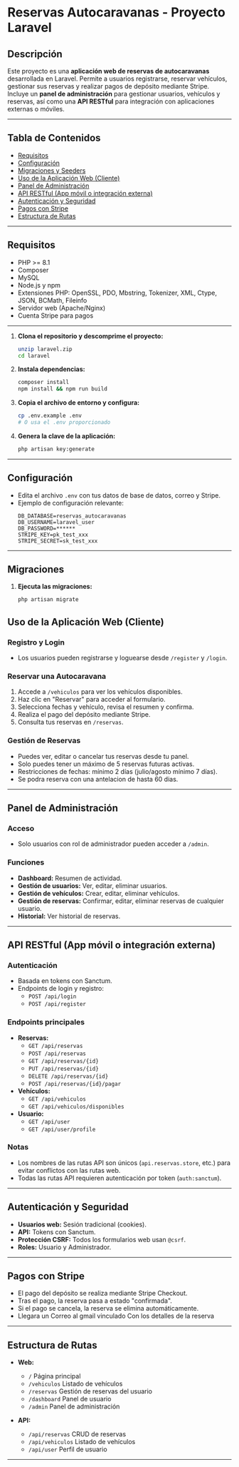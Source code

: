 # Reservas Autocaravanas - Proyecto Laravel

## Descripción

Este proyecto es una **aplicación web de reservas de autocaravanas** desarrollada en Laravel. Permite a usuarios registrarse, reservar vehículos, gestionar sus reservas y realizar pagos de depósito mediante Stripe. Incluye un **panel de administración** para gestionar usuarios, vehículos y reservas, así como una **API RESTful** para integración con aplicaciones externas o móviles.

---

## Tabla de Contenidos

- [Requisitos](#requisitos)
- [Configuración](#configuración)
- [Migraciones y Seeders](#migraciones-y-seeders)
- [Uso de la Aplicación Web (Cliente)](#uso-de-la-aplicación-web-cliente)
- [Panel de Administración](#panel-de-administración)
- [API RESTful (App móvil o integración externa)](#api-restful-app-móvil-o-integración-externa)
- [Autenticación y Seguridad](#autenticación-y-seguridad)
- [Pagos con Stripe](#pagos-con-stripe)
- [Estructura de Rutas](#estructura-de-rutas)


---

## Requisitos

- PHP >= 8.1
- Composer
- MySQL
- Node.js y npm
- Extensiones PHP: OpenSSL, PDO, Mbstring, Tokenizer, XML, Ctype, JSON, BCMath, Fileinfo
- Servidor web (Apache/Nginx)
- Cuenta Stripe para pagos

---


1. **Clona el repositorio y descomprime el proyecto:**
   ```bash
   unzip laravel.zip
   cd laravel
   ```

2. **Instala dependencias:**
   ```bash
   composer install
   npm install && npm run build
   ```

3. **Copia el archivo de entorno y configura:**
   ```bash
   cp .env.example .env
   # O usa el .env proporcionado
   ```

4. **Genera la clave de la aplicación:**
   ```bash
   php artisan key:generate
   ```

---

## Configuración

- Edita el archivo `.env` con tus datos de base de datos, correo y Stripe.
- Ejemplo de configuración relevante:
  ```
  DB_DATABASE=reservas_autocaravanas
  DB_USERNAME=laravel_user
  DB_PASSWORD=******
  STRIPE_KEY=pk_test_xxx
  STRIPE_SECRET=sk_test_xxx
  ```

---

## Migraciones

1. **Ejecuta las migraciones:**
   ```bash
   php artisan migrate
   ```



## Uso de la Aplicación Web (Cliente)

### **Registro y Login**
- Los usuarios pueden registrarse y loguearse desde `/register` y `/login`.

### **Reservar una Autocaravana**
1. Accede a `/vehiculos` para ver los vehículos disponibles.
2. Haz clic en "Reservar" para acceder al formulario.
3. Selecciona fechas y vehículo, revisa el resumen y confirma.
4. Realiza el pago del depósito mediante Stripe.
5. Consulta tus reservas en `/reservas`.

### **Gestión de Reservas**
- Puedes ver, editar o cancelar tus reservas desde tu panel.
- Solo puedes tener un máximo de 5 reservas futuras activas.
- Restricciones de fechas: mínimo 2 días (julio/agosto mínimo 7 días).
- Se podra reserva con una antelacion de hasta 60 dias.

---

## Panel de Administración

### **Acceso**
- Solo usuarios con rol de administrador pueden acceder a `/admin`.

### **Funciones**
- **Dashboard:** Resumen de actividad.
- **Gestión de usuarios:** Ver, editar, eliminar usuarios.
- **Gestión de vehículos:** Crear, editar, eliminar vehículos.
- **Gestión de reservas:** Confirmar, editar, eliminar reservas de cualquier usuario.
- **Historial:** Ver historial de reservas.

---

## API RESTful (App móvil o integración externa)

### **Autenticación**
- Basada en tokens con Sanctum.
- Endpoints de login y registro:  
  - `POST /api/login`
  - `POST /api/register`

### **Endpoints principales**
- **Reservas:**  
  - `GET /api/reservas`  
  - `POST /api/reservas`  
  - `GET /api/reservas/{id}`  
  - `PUT /api/reservas/{id}`  
  - `DELETE /api/reservas/{id}`  
  - `POST /api/reservas/{id}/pagar`
- **Vehículos:**  
  - `GET /api/vehiculos`  
  - `GET /api/vehiculos/disponibles`
- **Usuario:**  
  - `GET /api/user`  
  - `GET /api/user/profile`

### **Notas**
- Los nombres de las rutas API son únicos (`api.reservas.store`, etc.) para evitar conflictos con las rutas web.
- Todas las rutas API requieren autenticación por token (`auth:sanctum`).

---

## Autenticación y Seguridad

- **Usuarios web:** Sesión tradicional (cookies).
- **API:** Tokens con Sanctum.
- **Protección CSRF:** Todos los formularios web usan `@csrf`.
- **Roles:** Usuario y Administrador.

---

## Pagos con Stripe

- El pago del depósito se realiza mediante Stripe Checkout.
- Tras el pago, la reserva pasa a estado "confirmada".
- Si el pago se cancela, la reserva se elimina automáticamente.
- Llegara un Correo al gmail vinculado Con los detalles de la reserva

---



## Estructura de Rutas

- **Web:**  
  - `/` Página principal
  - `/vehiculos` Listado de vehículos
  - `/reservas` Gestión de reservas del usuario
  - `/dashboard` Panel de usuario
  - `/admin` Panel de administración

- **API:**  
  - `/api/reservas` CRUD de reservas 
  - `/api/vehiculos` Listado de vehículos 
  - `/api/user` Perfil de usuario 

---

